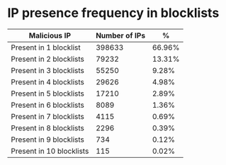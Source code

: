 # IP presence frequency in blocklists
| Malicious IP | Number of IPs | % |
|----|----|----|
| Present in 1 blocklist | 398633 | 66.96% |
| Present in 2 blocklists | 79232 | 13.31% |
| Present in 3 blocklists | 55250 | 9.28% |
| Present in 4 blocklists | 29626 | 4.98% |
| Present in 5 blocklists | 17210 | 2.89% |
| Present in 6 blocklists | 8089 | 1.36% |
| Present in 7 blocklists | 4115 | 0.69% |
| Present in 8 blocklists | 2296 | 0.39% |
| Present in 9 blocklists | 734 | 0.12% |
| Present in 10 blocklists | 115 | 0.02% |
